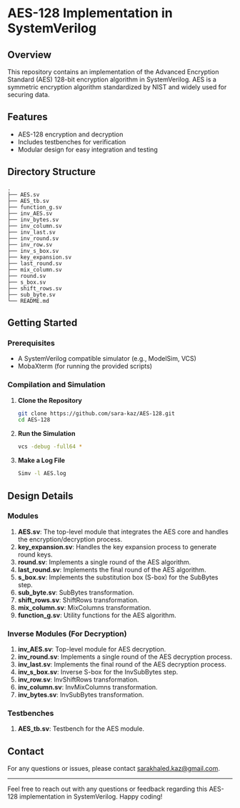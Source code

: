 # AES-128 Implementation in SystemVerilog

## Overview

This repository contains an implementation of the Advanced Encryption Standard (AES) 128-bit encryption algorithm in SystemVerilog. AES is a symmetric encryption algorithm standardized by NIST and widely used for securing data.

## Features

- AES-128 encryption and decryption
- Includes testbenches for verification
- Modular design for easy integration and testing

## Directory Structure

```
.
├── AES.sv
├── AES_tb.sv
├── function_g.sv
├── inv_AES.sv
├── inv_bytes.sv
├── inv_column.sv
├── inv_last.sv
├── inv_round.sv
├── inv_row.sv
├── inv_s_box.sv
├── key_expansion.sv
├── last_round.sv
├── mix_column.sv
├── round.sv
├── s_box.sv
├── shift_rows.sv
├── sub_byte.sv
└── README.md
```

## Getting Started

### Prerequisites

- A SystemVerilog compatible simulator (e.g., ModelSim, VCS)
- MobaXterm (for running the provided scripts)

### Compilation and Simulation

1. **Clone the Repository**
    ```bash
    git clone https://github.com/sara-kaz/AES-128.git
    cd AES-128
    ```

2. **Run the Simulation**
    ```bash
    vcs -debug -full64 *
    ```

3. **Make a Log File**
    ```bash
    Simv -l AES.log
    ```

## Design Details

### Modules

1. **AES.sv**: The top-level module that integrates the AES core and handles the encryption/decryption process.
2. **key_expansion.sv**: Handles the key expansion process to generate round keys.
3. **round.sv**: Implements a single round of the AES algorithm.
4. **last_round.sv**: Implements the final round of the AES algorithm.
5. **s_box.sv**: Implements the substitution box (S-box) for the SubBytes step.
6. **sub_byte.sv**: SubBytes transformation.
7. **shift_rows.sv**: ShiftRows transformation.
8. **mix_column.sv**: MixColumns transformation.
9. **function_g.sv**: Utility functions for the AES algorithm.

### Inverse Modules (For Decryption)

1. **inv_AES.sv**: Top-level module for AES decryption.
2. **inv_round.sv**: Implements a single round of the AES decryption process.
3. **inv_last.sv**: Implements the final round of the AES decryption process.
4. **inv_s_box.sv**: Inverse S-box for the InvSubBytes step.
5. **inv_row.sv**: InvShiftRows transformation.
6. **inv_column.sv**: InvMixColumns transformation.
7. **inv_bytes.sv**: InvSubBytes transformation.

### Testbenches

1. **AES_tb.sv**: Testbench for the AES module.

## Contact

For any questions or issues, please contact sarakhaled.kaz@gmail.com.

---

Feel free to reach out with any questions or feedback regarding this AES-128 implementation in SystemVerilog. Happy coding!
